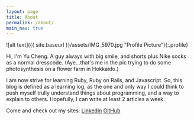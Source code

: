 ```yaml
---
layout: page
title: About
permalink: /about/
main_nav: true
---
```


![alt text]({{ site.baseurl }}/assets/IMG_5970.jpg "Profile Picture"){:.profile}

Hi, I'm Yu Cheng. A guy always with big smile, and shorts plus Nike socks as a normal dresscode. (Aye...that's me in the pic trying to do some photosynthesis on a flower farm in Hokkaido.) 

I am now strive for learning Ruby, Ruby on Rails, and Javascript. So, this blog is defined as a learning log, as the one and only way I could think to push myself trully understand things about programming, and a way to explain to others. Hopefully, I can write at least 2 articles a week. 

Come and check out my sites:
[Linkedin][Linkedin]
[GitHub][Github]

[Linkedin]: https://www.linkedin.com/in/yu-cheng-chang-a47a3914b/
[Github]:   https://github.com/yucchang

